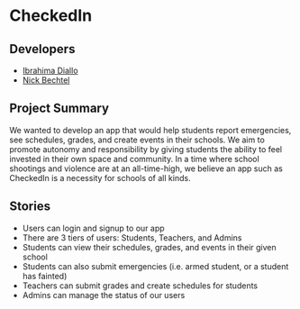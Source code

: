 # CheckedIn

## Developers
- [Ibrahima Diallo](https://www.linkedin.com/in/ibrahima-diallo-20ab9165/)
- [Nick Bechtel](https://www.linkedin.com/in/nicholasbechtel/)

## Project Summary 

We wanted to develop an app that would help students report emergencies, see schedules, grades, and create events in their schools. We aim to promote autonomy and responsibility by giving students the ability to feel invested in their own space and community. In a time where school shootings and violence are at an all-time-high, we believe an app such as CheckedIn is a necessity for schools of all kinds. 

## Stories

- Users can login and signup to our app
- There are 3 tiers of users: Students, Teachers, and Admins
- Students can view their schedules, grades, and events in their given school
- Students can also submit emergencies (i.e. armed student, or a student has fainted)
- Teachers can submit grades and create schedules for students
- Admins can manage the status of our users

